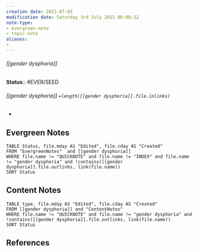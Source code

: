 ```yaml
---
creation date: 2021-07-03
modification date: Saturday 3rd July 2021 00:08:32
note-type: 
- evergreen-note
- topic-note
aliases:
- 
---
```

 
###### [[gender dysphoria]]

 

**Status**:: #EVER/SEED
###### [[gender dysphoria]] `=length([[gender dysphoria]].file.inlinks)` 

- 


## Evergreen Notes
```dataview
TABLE Status, file.mday AS "Edited", file.cday AS "Created"
FROM "EvergreenNotes"  and [[gender dysphoria]]
WHERE file.name != "QUICKNOTE" and file.name != "INDEX" and file.name != "gender dysphoria" and !contains([[gender dysphoria]].file.outlinks, link(file.name))
SORT Status
```
## Content Notes
```dataview
TABLE type, file.mday AS "Edited", file.cday AS "Created"
FROM [[gender dysphoria]] and "ContentNotes"
WHERE file.name != "QUICKNOTE" and file.name != "gender dysphoria" and !contains([[gender dysphoria]].file.outlinks, link(file.name))
SORT Status
```

## References